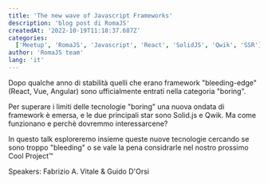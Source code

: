 ```yaml
---
title: 'The new wave of Javascript Frameworks'
description: 'blog post di RomaJS'
createdAt: '2022-10-19T11:18:37.687Z'
categories:
  ['Meetup', 'RomaJS', 'Javascript', 'React', 'SolidJS', 'Qwik', 'SSR']
author: 'RomaJS team'
lang: 'it'
---
```


Dopo qualche anno di stabilità quelli che erano framework "bleeding-edge" (React, Vue, Angular) sono ufficialmente entrati nella categoria "boring".

Per superare i limiti delle tecnologie "boring" una nuova ondata di framework è emersa, e le due principali star sono Solid.js e Qwik.
Ma come funzionano e perchè dovremmo interessarcene?

In questo talk esploreremo insieme queste nuove tecnologie cercando se sono troppo "bleeding" o se vale la pena considrarle nel nostro prossimo Cool Project™

Speakers: Fabrizio A. Vitale & Guido D'Orsi
